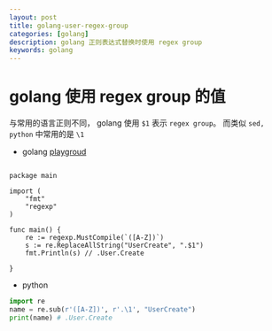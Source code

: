```yaml
---
layout: post
title: golang-user-regex-group
categories: [golang]
description: golang 正则表达式替换时使用 regex group
keywords: golang
---
```


# golang 使用 regex group 的值

与常用的语言正则不同， golang 使用 `$1` 表示 `regex group`。 而类似 `sed, python` 中常用的是 `\1`

+ golang [playgroud](https://play.golang.org/p/eBsJMyv-25z)
```golang

package main

import (
	"fmt"
	"regexp"
)

func main() {
	re := regexp.MustCompile(`([A-Z])`)
	s := re.ReplaceAllString("UserCreate", ".$1")
	fmt.Println(s) // .User.Create

}
```

+ python
```python
import re
name = re.sub(r'([A-Z])', r'.\1', "UserCreate")
print(name) # .User.Create

```